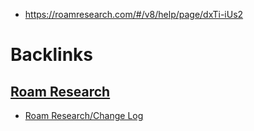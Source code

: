 - https://roamresearch.com/#/v8/help/page/dxTi-iUs2

# Backlinks
## [Roam Research](<Roam Research.md>)
- [Roam Research/Change Log](<../Roam Research/Change Log.md>)

